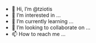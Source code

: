 - 👋 Hi, I’m @tziotis
- 👀 I’m interested in ...
- 🌱 I’m currently learning ...
- 💞️ I’m looking to collaborate on ...
- 📫 How to reach me ...

<!---
tziotis/tziotis is a ✨ special ✨ repository because its `README.md` (this file) appears on your GitHub profile.
You can click the Preview link to take a look at your changes.
--->
